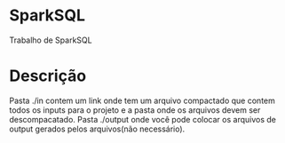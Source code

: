 # SparkSQL
Trabalho de SparkSQL

# Descrição
Pasta ./in contem um link onde tem um arquivo compactado que contem todos os inputs para o projeto e a pasta onde os arquivos devem ser descompacatado. Pasta ./output onde você pode colocar os arquivos de output gerados pelos arquivos(não necessário).
